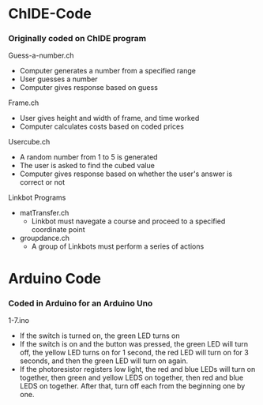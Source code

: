 # ChIDE-Code

### Originally coded on ChIDE program

Guess-a-number.ch
- Computer generates a number from a specified range
- User guesses a number
- Computer gives response based on guess

Frame.ch
- User gives height and width of frame, and time worked
- Computer calculates costs based on coded prices

Usercube.ch
- A random number from 1 to 5 is generated
- The user is asked to find the cubed value
- Computer gives response based on whether the user's answer is correct or not

Linkbot Programs
- matTransfer.ch
  - Linkbot must navegate a course and proceed to a specified coordinate point
- groupdance.ch
  - A group of Linkbots must perform a series of actions

# Arduino Code

### Coded in Arduino for an Arduino Uno

1-7.ino
- If the switch is turned on, the green LED turns on
- If the switch is on and the button was pressed, the green LED will turn off, the yellow LED turns on for 1 second, the red LED will turn on for 3 seconds, and then the green LED will turn on again.
- If the photoresistor registers low light, the red and blue LEDs will turn on together, then green and yellow LEDS on together, then red and blue LEDS on together. After that, turn off each from the beginning one by one.
